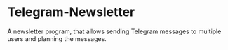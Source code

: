 # Telegram-Newsletter
A newsletter program, that allows sending Telegram messages to multiple users and planning the messages.
